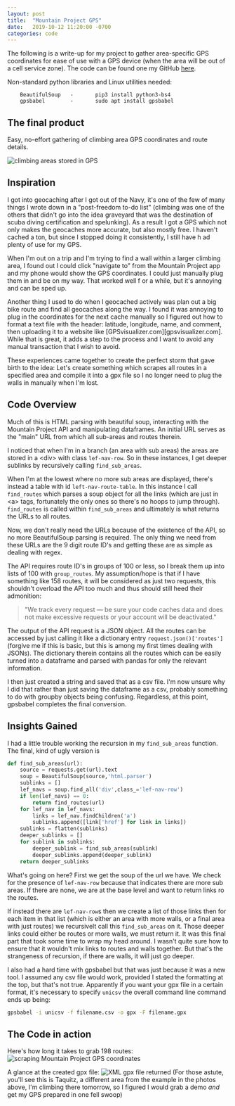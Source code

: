 ```yaml
---
layout: post
title:  "Mountain Project GPS"
date:   2019-10-12 11:20:00 -0700
categories: code
---
```


The following is a write-up for my project to gather area-specific GPS coordinates for ease of use with a GPS device (when the area will be out of a cell service zone). The code can be found one my GitHub [here](https://github.com/Tclack88/MountainProject).

Non-standard python libraries and Linux utilities needed:

        BeautifulSoup   -       pip3 install python3-bs4
        gpsbabel        -       sudo apt install gpsbabel



## The final product

Easy, no-effort gathering of climbing area GPS coordinates and route details.

![climbing areas stored in GPS]({{site.baseurl}}/assets/mproj/gps_collage.png)
## Inspiration   


I got into geocaching after I got out of the Navy, it's one of the few of many things I wrote down in a "post-freedom to-do list" (climbing was one of the others that didn't go into the idea graveyard that was the destination of scuba diving certification and spelunking). As a result I got a GPS which not only makes the geocaches more accurate, but also mostly free. I haven't cached a ton, but since I stopped doing it consistently, I still have h
ad plenty of use for my GPS.

When I'm out on a trip and I'm trying to find a wall within a larger climbing area, I found out I could click "navigate to" from the Mountain Project app and my phone would show the GPS coordinates. I could just manually plug them in and be on my way. That worked well f
or a while, but it's annoying and can be sped up.

Another thing I used to do when I geocached actively was plan out a big bike route and find all geocaches along the way. I found it was annoying to plug in the coordinates for the next cache manually so I figured out how to format a text file with the header: latitude, longitude, name, and comment, then uploading it to a website like [GPSvisualizer.com][gpsvisualizer.com]. While that is great, it adds a step to the process and I want to avoid any manual transaction that I wish to avoid.

These experiences came together to create the perfect storm that gave birth to the idea:
Let's create something which scrapes all routes in a specified area and compile it into a gpx file so I no longer need to plug the walls in manually when I'm lost.


## Code Overview

Much of this is HTML parsing with beautiful soup, interacting with the Mountain Project API and manipulating dataframes. An initial URL serves as the "main" URL from which all sub-areas and routes therein.

I noticed that when I'm in a branch (an area with sub areas) the areas are stored in a \<div> with class `lef-nav-row`. So in these instances, I get deeper sublinks by recursively calling `find_sub_areas`.

When I'm at the lowest where no more sub areas are displayed, there's instead a table with id `left-nav-route-table`. In this instance I call `find_routes` which parses a soup object for all the links (which are just in \<a> tags, fortunately the only ones so there's no hoops to jump through). `find_routes` is called within `find_sub_areas` and ultimately is what returns the URLs to all routes.

Now, we don't really need the URLs because of the existence of the API, so no more BeautifulSoup parsing is required. The only thing we need from these URLs are the 9 digit route ID's and getting these are as simple as dealing with regex.

The API requires route ID's in groups of 100 or less, so I break them up into lists of 100 with `group_routes`. My assumption/hope is that if I have something like 158 routes, it will be considered as just two requests, this shouldn't overload the API too much and thus should still heed their admonition:
> "We track every request — be sure your code caches data and does not make excessive requests or your account will be deactivated."

The output of the API request is a JSON object. All the routes can be accessed by just calling it like a dictionary entry `request.json()['routes']` (forgive me if this is basic, but this is among my first times dealing with JSONs). The dictionary therein contains all the routes which can be easily turned into a dataframe and parsed with pandas for only the relevant information.

I then just created a string and saved that as a csv file. I'm now unsure why I did that rather than just saving the dataframe as a csv, probably something to do with groupby objects being confusing. Regardless, at this point, gpsbabel completes the final conversion.

## Insights Gained

I had a little trouble working the recursion in my `find_sub_areas` function. The final, kind of ugly version is
``` python
def find_sub_areas(url):
    source = requests.get(url).text
    soup = BeautifulSoup(source,'html.parser')
    sublinks = []
    lef_navs = soup.find_all('div',class_='lef-nav-row')
    if len(lef_navs) == 0:  
        return find_routes(url)
    for lef_nav in lef_navs:
        links = lef_nav.findChildren('a')
        sublinks.append([link['href'] for link in links])
    sublinks = flatten(sublinks)
    deeper_sublinks = []
    for sublink in sublinks:
        deeper_sublink = find_sub_areas(sublink)
        deeper_sublinks.append(deeper_sublink)
    return deeper_sublinks
```
What's going on here? First we get the soup of the url we have. We check for the presence of `lef-nav-row` because that indicates there are more sub areas. If there are none, we are at the base level and want to return links ro the routes. 

If instead there are `lef-nav-row`s then we create a list of those links then for each item in that list (which is either an area with more walls, or a final area with just routes) we recursivelt call this `find_sub_areas` on it. Those deeper links could either be routes or more walls, we must return it. It was this final part that took some time to wrap my head around. I wasn't quite sure how to ensure that it wouldn't mix links to routes and walls together. But that's the strangeness of recursion, if there are walls, it will just go deeper.

I also had a hard time with gpsbabel but that was just because it was a new tool. I assumed any csv file would work, provided I stated the formatting at the top, but that's not true. Apparently if you want your gpx file in a certain format, it's necessary to specify `unicsv` the overall command line command ends up being: 
``` bash 
gpsbabel -i unicsv -f filename.csv -o gpx -F filename.gpx
```
## The Code in action
Here's how long it takes to grab 198 routes:
![scraping Mountain Project GPS coordinates]({{site.baseurl}}/assets/mproj/mountain_project.gif)

A glance at the created gpx file:
![XML gpx file returned]({{site.baseurl}}/assets/mproj/gpx_innerXML.png)
(For those astute, you'll see this is Taquitz, a different area from the example in the photos above, I'm climbing there tomorrow, so I figured I would grab a demo *and* get my GPS prepared in one fell swoop)
